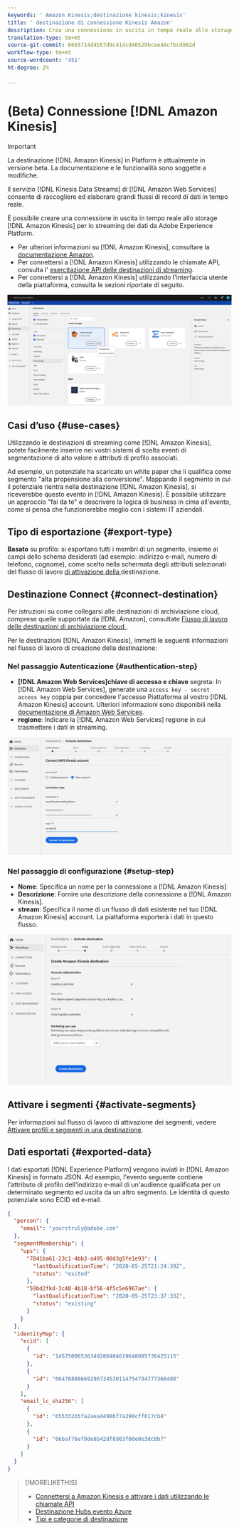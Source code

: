 ```yaml
---
keywords: ' Amazon Kinesis;destinazione kinesis;kinesis'
title: ' destinazione di connessione Kinesis Amazon'
description: Crea una connessione in uscita in tempo reale allo storage Amazon  Kinesis per lo streaming dei dati da Adobe Experience Platform.
translation-type: tm+mt
source-git-commit: 6655714d4b57d9c414cd40529bcee48c7bcd862d
workflow-type: tm+mt
source-wordcount: '451'
ht-degree: 2%

---
```



# (Beta) Connessione [!DNL Amazon Kinesis]

>[!IMPORTANT]
>
>La destinazione [!DNL Amazon Kinesis] in Platform è attualmente in versione beta. La documentazione e le funzionalità sono soggette a modifiche.

Il servizio [!DNL Kinesis Data Streams] di [!DNL Amazon Web Services] consente di raccogliere ed elaborare grandi flussi di record di dati in tempo reale.

È possibile creare una connessione in uscita in tempo reale allo storage [!DNL Amazon Kinesis] per lo streaming dei dati da Adobe Experience Platform.

* Per ulteriori informazioni su [!DNL Amazon Kinesis], consultare la [ documentazione Amazon](https://docs.aws.amazon.com/streams/latest/dev/introduction.html).
* Per connettersi a [!DNL Amazon Kinesis] utilizzando le chiamate API, consulta l&#39; [esercitazione API delle destinazioni di streaming](../../api/streaming-destinations.md).
* Per connettersi a [!DNL Amazon Kinesis] utilizzando l&#39;interfaccia utente della piattaforma, consulta le sezioni riportate di seguito.

![ Amazon Kinesis nell’interfaccia](../../assets/catalog/cloud-storage/amazon-kinesis/catalog.png)

## Casi d’uso {#use-cases}

Utilizzando le destinazioni di streaming come [!DNL Amazon Kinesis], potete facilmente inserire nei vostri sistemi di scelta eventi di segmentazione di alto valore e attributi di profilo associati.

Ad esempio, un potenziale ha scaricato un white paper che li qualifica come segmento &quot;alta propensione alla conversione&quot;. Mappando il segmento in cui il potenziale rientra nella destinazione [!DNL Amazon Kinesis], si riceverebbe questo evento in [!DNL Amazon Kinesis]. È possibile utilizzare un approccio &quot;fai da te&quot; e descrivere la logica di business in cima all&#39;evento, come si pensa che funzionerebbe meglio con i sistemi IT aziendali.

## Tipo di esportazione {#export-type}

**Basato**  su profilo: si esportano tutti i membri di un segmento, insieme ai campi dello schema desiderati (ad esempio: indirizzo e-mail, numero di telefono, cognome), come scelto nella schermata degli attributi selezionati del flusso di lavoro [ di attivazione della ](../../ui/activate-destinations.md#select-attributes)destinazione.

## Destinazione Connect {#connect-destination}

Per istruzioni su come collegarsi alle destinazioni di archiviazione cloud, comprese quelle supportate da [!DNL Amazon], consultate [Flusso di lavoro delle destinazioni di archiviazione cloud ](./workflow.md).

Per le destinazioni [!DNL Amazon Kinesis], immetti le seguenti informazioni nel flusso di lavoro di creazione della destinazione:

### Nel passaggio Autenticazione {#authentication-step}

* **[!DNL Amazon Web Services]chiave di accesso e chiave** segreta: In  [!DNL Amazon Web Services], generate una  `access key - secret access key` coppia per concedere l&#39;accesso Piattaforma al vostro  [!DNL Amazon Kinesis] account. Ulteriori informazioni sono disponibili nella [ documentazione di Amazon Web Services](https://docs.aws.amazon.com/IAM/latest/UserGuide/id_credentials_access-keys.html).
* **regione**: Indicare la  [!DNL Amazon Web Services] regione in cui trasmettere i dati in streaming.

![Campi di input nel passaggio dell’account](../../assets/catalog/cloud-storage/amazon-kinesis/account.png)

### Nel passaggio di configurazione {#setup-step}

* **Nome**: Specifica un nome per la connessione a  [!DNL Amazon Kinesis]
* **Descrizione**: Fornire una descrizione della connessione a  [!DNL Amazon Kinesis].
* **stream**: Specifica il nome di un flusso di dati esistente nel tuo  [!DNL Amazon Kinesis] account. La piattaforma esporterà i dati in questo flusso.

![Campi di input nel passaggio di autenticazione](../../assets/catalog/cloud-storage/amazon-kinesis/setup.png)

<!--

>[!IMPORTANT]
>
>Platform needs `write` permissions on the bucket object where the export files will be delivered.

-->

## Attivare i segmenti {#activate-segments}

Per informazioni sul flusso di lavoro di attivazione dei segmenti, vedere [Attivare profili e segmenti in una destinazione](../../ui/activate-destinations.md).

## Dati esportati {#exported-data}

I dati esportati [!DNL Experience Platform] vengono inviati in [!DNL Amazon Kinesis] in formato JSON. Ad esempio, l&#39;evento seguente contiene l&#39;attributo di profilo dell&#39;indirizzo e-mail di un&#39;audience qualificata per un determinato segmento ed uscita da un altro segmento. Le identità di questo potenziale sono ECID ed e-mail.

```json
{
  "person": {
    "email": "yourstruly@adobe.con"
  },
  "segmentMembership": {
    "ups": {
      "7841ba61-23c1-4bb3-a495-00d3g5fe1e93": {
        "lastQualificationTime": "2020-05-25T21:24:39Z",
        "status": "exited"
      },
      "59bd2fkd-3c48-4b18-bf56-4f5c5e6967ae": {
        "lastQualificationTime": "2020-05-25T23:37:33Z",
        "status": "existing"
      }
    }
  },
  "identityMap": {
    "ecid": [
      {
        "id": "14575006536349286404619648085736425115"
      },
      {
        "id": "66478888669296734530114754794777368480"
      }
    ],
    "email_lc_sha256": [
      {
        "id": "655332b5fa2aea4498bf7a290cff017cb4"
      },
      {
        "id": "66baf76ef9de8b42df8903f00e0e3dc0b7"
      }
    ]
  }
}
```



>[!MORELIKETHIS]
>
>* [Connettersi a  Amazon Kinesis e attivare i dati utilizzando le chiamate API](../../api/streaming-destinations.md)
>* [Destinazione Hubs evento Azure](./azure-event-hubs.md)
>* [Tipi e categorie di destinazione](../../destination-types.md)

